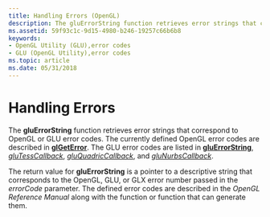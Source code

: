 ```yaml
---
title: Handling Errors (OpenGL)
description: The gluErrorString function retrieves error strings that correspond to OpenGL or GLU error codes.
ms.assetid: 59f93c1c-9d15-4980-b246-19257c66b6b8
keywords:
- OpenGL Utility (GLU),error codes
- GLU (OpenGL Utility),error codes
ms.topic: article
ms.date: 05/31/2018
---
```


# Handling Errors

The **gluErrorString** function retrieves error strings that correspond to OpenGL or GLU error codes. The currently defined OpenGL error codes are described in [**glGetError**](glgeterror.md). The GLU error codes are listed in [**gluErrorString**](gluerrorstring.md), [*gluTessCallback*](glutess.md), [*gluQuadricCallback*](gluquadric.md), and [*gluNurbsCallback*](glunurbs.md).

The return value for **gluErrorString** is a pointer to a descriptive string that corresponds to the OpenGL, GLU, or GLX error number passed in the *errorCode* parameter. The defined error codes are described in the *OpenGL Reference Manual* along with the function or function that can generate them.

 

 




